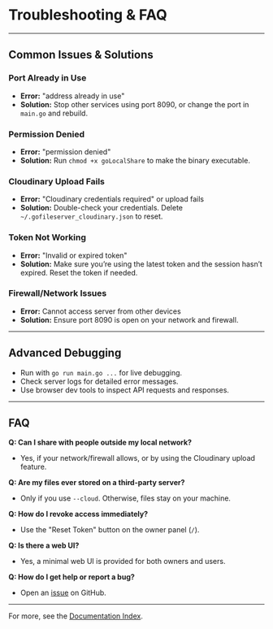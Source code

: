 # Troubleshooting & FAQ

---

## Common Issues & Solutions

### Port Already in Use
- **Error:** "address already in use"
- **Solution:** Stop other services using port 8090, or change the port in `main.go` and rebuild.

### Permission Denied
- **Error:** "permission denied"
- **Solution:** Run `chmod +x goLocalShare` to make the binary executable.

### Cloudinary Upload Fails
- **Error:** "Cloudinary credentials required" or upload fails
- **Solution:** Double-check your credentials. Delete `~/.gofileserver_cloudinary.json` to reset.

### Token Not Working
- **Error:** "Invalid or expired token"
- **Solution:** Make sure you’re using the latest token and the session hasn’t expired. Reset the token if needed.

### Firewall/Network Issues
- **Error:** Cannot access server from other devices
- **Solution:** Ensure port 8090 is open on your network and firewall.

---

## Advanced Debugging
- Run with `go run main.go ...` for live debugging.
- Check server logs for detailed error messages.
- Use browser dev tools to inspect API requests and responses.

---

## FAQ

**Q: Can I share with people outside my local network?**
- Yes, if your network/firewall allows, or by using the Cloudinary upload feature.

**Q: Are my files ever stored on a third-party server?**
- Only if you use `--cloud`. Otherwise, files stay on your machine.

**Q: How do I revoke access immediately?**
- Use the "Reset Token" button on the owner panel (`/`).

**Q: Is there a web UI?**
- Yes, a minimal web UI is provided for both owners and users.

**Q: How do I get help or report a bug?**
- Open an [issue](https://github.com/pavandhadge/goLocalShare/issues) on GitHub.

---

For more, see the [Documentation Index](./README.md). 